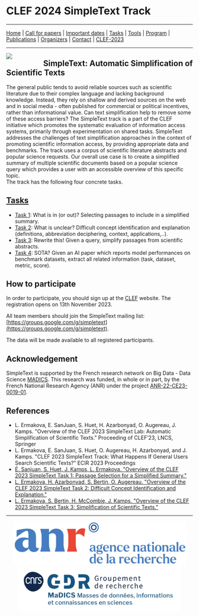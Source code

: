 # CLEF 2024 SimpleText Track

---

[Home](./) | [Call for papers](./CFP) | [Important dates](./dates) | [Tasks](./tasks)  | [Tools](./tools) | 
[Program](./program) | [Publications](./publications) | [Organizers](./organizers) | [Contact](./contact) | [CLEF-2023](https://simpletext-project.com/2023/clef/)

---

<img align="left" src="https://github.com/simpletext-madics/2021/blob/main/clef/simpletext-logo-blue.png?raw=true" width="100"/>  

## SimpleText: Automatic Simplification of Scientific Texts

The general public tends to avoid reliable sources such as scientific literature due to their complex language and lacking background knowledge. Instead, they rely on shallow and derived sources on the web and in social media - often published for commercial or political incentives, rather than informational value. Can text simplification help to remove some of these access barriers? The SimpleText track is a part of the CLEF initiative which promotes the systematic evaluation of information access systems, primarily through experimentation on shared tasks. SimpleText addresses the challenges of text simplification approaches in the context of promoting scientific information access, by providing appropriate data and benchmarks. The track uses a corpus of scientific literature abstracts and popular science requests. Our overall use case is to create a simplified summary of multiple scientific documents based on a popular science query which provides a user with an accessible overview of this specific topic.  
The track has the following four concrete tasks.
 
## [Tasks](./tasks)
- [Task 1](./tasks): What is in (or out)? Selecting passages to include in a simplified summary.
- [Task 2](./tasks): What is unclear? Difficult concept identification and explanation (definitions, abbreviation deciphering, context, applications,..).
- [Task 3](./tasks): Rewrite this! Given a query, simplify passages from scientific abstracts.
- [Task 4](./tasks): SOTA? Given an AI paper which reports model performances on benchmark datasets, extract all related information (task, dataset, metric, score).

## How to participate
In order to participate, you should sign up at the [CLEF](https://clef2024.clef-initiative.eu/index.php) website. The registration opens on 13th November 2023.

All team members should join the SimpleText mailing list:
[https://groups.google.com/g/simpletext](https://groups.google.com/g/simpletext). 

The data will be made available to all registered participants.

## Acknowledgement  

SimpleText is supported by the French research network on Big Data - Data Science [MADICS](https://www.madics.fr/). This research was funded, in whole or in part, by the French National Research Agency (ANR) under the project [ANR-22-CE23-0019-01](https://anr.fr/Project-ANR-22-CE23-0019).

## References  

- L. Ermakova, E. SanJuan, S. Huet, H. Azarbonyad, O. Augereau, J. Kamps. "Overview of the CLEF 2023 SimpleText Lab: Automatic Simplification of Scientific Texts." Proceeding of CLEF’23, LNCS, Springer
- L. Ermakova, E. SanJuan, S. Huet, O. Augereau, H. Azarbonyad, and J. Kamps. "CLEF 2023 SimpleText Track: What Happens If General Users Search Scientific Texts?” ECIR 2023 Proceedings
- [É. Sanjuan, S. Huet, J. Kamps, L. Ermakova. "Overview of the CLEF 2023 SimpleText Task 1: Passage Selection for a Simplified Summary."](https://www.dei.unipd.it/~faggioli/temp/CLEF2023-proceedings/paper-238.pdf)
- [L. Ermakova, H. Azarbonyad, S. Bertin, O. Augereau. "Overview of the CLEF 2023 SimpleText Task 2: Difficult Concept Identification and Explanation."](https://www.dei.unipd.it/~faggioli/temp/CLEF2023-proceedings/paper-239.pdf)
- [L. Ermakova, S. Bertin, H. McCombie, J. Kamps. "Overview of the CLEF 2023 SimpleText Task 3: Simplification of Scientific Texts."](https://www.dei.unipd.it/~faggioli/temp/CLEF2023-proceedings/paper-240.pdf)

---


<div align="center">
 <a href="https://anr.fr/Projet-ANR-22-CE23-0019"><img src="/img/ANR-logo-2021-complet.jpg" height="120"></a>
 <a href="https://www.madics.fr/actions/simpletext/"><img src="/img/Logo-CNRS-MaDICS.jpg" height="120"></a>
</div>
